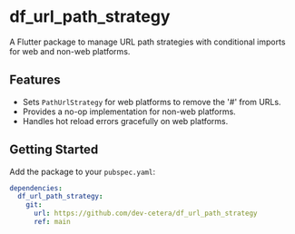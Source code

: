 # df_url_path_strategy

A Flutter package to manage URL path strategies with conditional imports for web and non-web platforms.

## Features

- Sets `PathUrlStrategy` for web platforms to remove the '#' from URLs.
- Provides a no-op implementation for non-web platforms.
- Handles hot reload errors gracefully on web platforms.

## Getting Started

Add the package to your `pubspec.yaml`:

```yaml
dependencies:
  df_url_path_strategy:
    git:
      url: https://github.com/dev-cetera/df_url_path_strategy
      ref: main
```
